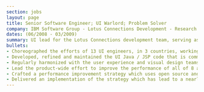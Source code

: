 ```yaml
---
section: jobs
layout: page
title: Senior Software Engineer; UI Warlord; Problem Solver
company: IBM Software Group - Lotus Connections Development - Research Triangle Park, NC
dates: (06/2008 - 03/2009)
summary: UI lead for the Lotus Connections development team, serving as the UI development subject matter expert across all eight of the Lotus Connections applications.
bullets:
- Choreographed the efforts of 13 UI engineers, in 3 countries, working on a family of 8 applications, to insure that the product's design points are consistently applied and implemented.
- Developed, refined and maintained the UI Java / JSP code that is common to all services.
- Regularly harmonized with the user experience and visual design teams to assess which features were possible in the release cycle, and to come up with creative ways to implement their designs.
- Lead the product-wide effort to improve the performance of all of 8 applications.
- Crafted a performance improvement strategy which uses open source and originally developed libraries along with current best practices.
- Delivered an implementation of the strategy which has lead to a nearly four-fold performance increase in the reference application.
---
```

